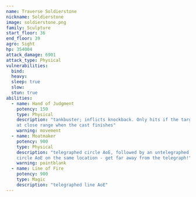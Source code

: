 ```yaml
---
name: Traverse Soldierstone
nickname: Soldierstone
image: soldierstone.png
family: Sculpture
start_floor: 36
end_floor: 39
agro: Sight
hp: 354004
attack_damage: 6901
attack_type: Physical
vulnerabilities:
  bind: 
  heavy: 
  sleep: true
  slow: 
  stun: true
abilities:
  - name: Hand of Judgment
    potency: 150
    type: Physical
    description: "tankbuster; inflicts knockback. Only hits if the target is
    at close range when the cast finishes"
    warning: movement
  - name: Moatmaker
    potency: 900
    type: Physical
    description: "telegraphed circle AoE, followed by an untelegraphed, larger
    circle AoE on the same location - get far away from the telegraph!"
    warning: pointblank
  - name: Line of Fire
    potency: 900
    type: Magic
    description: "telegraphed line AoE"
---
```

